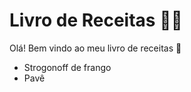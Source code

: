# Livro de Receitas :man_cook:

Olá! Bem vindo ao meu livro de receitas :wave:

- Strogonoff de frango
- Pavê